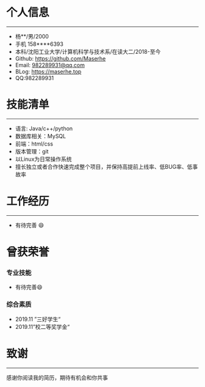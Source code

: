 # 个人信息

-------------------------------

- 杨**/男/2000
- 手机 158****6393
- 本科/沈阳工业大学/计算机科学与技术系/在读大二/2018-至今
- Github: https://github.com/Maserhe
- Email: 982289931@qq.com
- BLog: https://maserhe.top
- QQ:982289931
# 技能清单

------------------------------

- 语言: Java/c++/python
- 数据库相关：MySQL
- 前端：html/css
- 版本管理：git
- 以Linux为日常操作系统
- 擅长独立或者合作快速完成整个项目，并保持高提前上线率、低BUG率、低事故率

# 工作经历

-----------------------

- 有待完善 :smile:

# 曾获荣誉

### 专业技能

- 有待完善:smile:

### 综合素质

- 2019.11 ”三好学生“
- 2019.11”校二等奖学金“

# 致谢

------------------------------------

感谢你阅读我的简历，期待有机会和你共事
